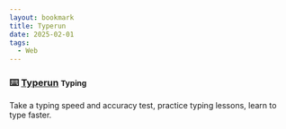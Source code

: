 ```yaml
---
layout: bookmark
title: Typerun
date: 2025-02-01
tags:
  - Web
---
```


### ⌨️ [Typerun](https://typerun.top/) <small class="superscript">Typing</small>

Take a typing speed and accuracy test, practice typing lessons, learn to type faster.
